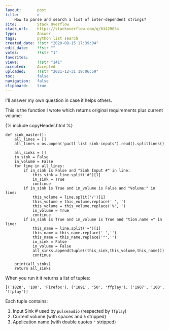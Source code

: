 ```yaml
---
layout:       post
title:        >
    How to parse and search a list of inter-dependent strings?
site:         Stack Overflow
stack_url:    https://stackoverflow.com/q/63429034
type:         Answer
tags:         python list search
created_date: !!str "2020-08-15 17:39:04"
edit_date:    !!str ""
votes:        !!str "1"
favorites:    
views:        !!str "141"
accepted:     Accepted
uploaded:     !!str "2021-12-31 19:06:59"
toc:          false
navigation:   false
clipboard:    true
---
```


I'll answer my own question in case it helps others.

This is the function I wrote which returns original requirements plus current volume:

{% include copyHeader.html %}
``` 
def sink_master():
    all_lines = []
    all_lines = os.popen('pactl list sink-inputs').read().splitlines()

    all_sinks = []
    in_sink = False
    in_volume = False
    for line in all_lines:
        if in_sink is False and "Sink Input #" in line:
            this_sink = line.split('#')[1]
            in_sink = True
            continue
        if in_sink is True and in_volume is False and "Volume:" in line:
            this_volume = line.split('/')[1]
            this_volume = this_volume.replace(' ','')
            this_volume = this_volume.replace('%','')
            in_volume = True
            continue
        if in_sink is True and in_volume is True and "tion.name =" in line:
            this_name = line.split('=')[1]
            this_name = this_name.replace(' ','')
            this_name = this_name.replace('"','')
            in_sink = False
            in_volume = False
            all_sinks.append(tuple((this_sink,this_volume,this_name)))
            continue

    print(all_sinks)
    return all_sinks
```

When you run it it returns a list of tuples:

``` 
[('1828', '100', 'Firefox'), ('1891', '50', 'ffplay'), ('1907', '100', 'ffplay')]

```

Each tuple contains:

1. Input Sink # used by `pulseaudio` (respected by `ffplay`)
2. Current volume (with spaces and `%` stripped)
3. Application name (with double quotes `"` stripped)
